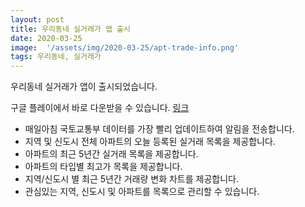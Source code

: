 ```yaml
---
layout: post
title: 우리동네 실거래가 앱 출시
date: 2020-03-25
image:  '/assets/img/2020-03-25/apt-trade-info.png'
tags: 우리동네, 실거래가
---
```


우리동네 실거래가 앱이 출시되었습니다.

구글 플레이에서 바로 다운받을 수 있습니다. [링크](https://play.google.com/store/apps/details?id=com.aptinfo.apttradeinfo)

- 매일아침 국토교통부 데이터를 가장 빨리 업데이트하여 알림을 전송합니다.
- 지역 및 신도시 전체 아파트의 오늘 등록된 실거래 목록을 제공합니다.
- 아파트의 최근 5년간 실거래 목록을 제공합니다.
- 아파트의 타입별 최고가 목록을 제공합니다.
- 지역/신도시 별 최근 5년간 거래량 변화 차트를 제공합니다.
- 관심있는 지역, 신도시 및 아파트를 목록으로 관리할 수 있습니다.